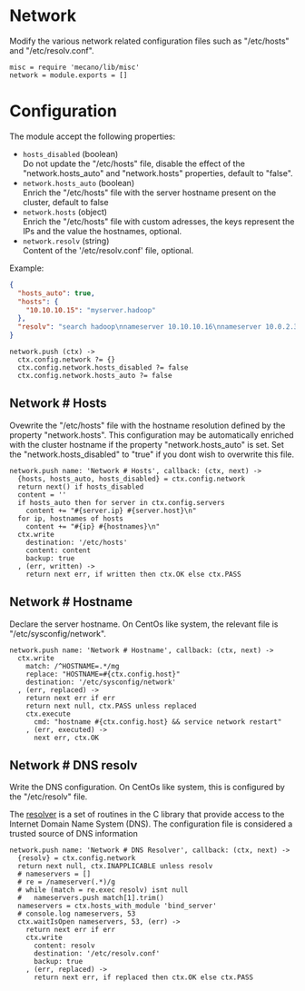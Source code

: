 
# Network

Modify the various network related configuration files such as
"/etc/hosts" and "/etc/resolv.conf".

    misc = require 'mecano/lib/misc'
    network = module.exports = []

# Configuration

The module accept the following properties:

*   `hosts_disabled` (boolean)   
    Do not update the "/etc/hosts" file, disable the effect of the 
    "network.hosts_auto" and "network.hosts" properties, default to "false".   
*   `network.hosts_auto` (boolean)   
    Enrich the "/etc/hosts" file with the server hostname present on 
    the cluster, default to false   
*   `network.hosts` (object)   
    Enrich the "/etc/hosts" file with custom adresses, the keys represent the 
    IPs and the value the hostnames, optional.   
*   `network.resolv` (string)   
    Content of the '/etc/resolv.conf' file, optional.

Example:

```json
{
  "hosts_auto": true,
  "hosts": {
    "10.10.10.15": "myserver.hadoop"
  },
  "resolv": "search hadoop\nnameserver 10.10.10.16\nnameserver 10.0.2.3"
}
```

    network.push (ctx) ->
      ctx.config.network ?= {}
      ctx.config.network.hosts_disabled ?= false
      ctx.config.network.hosts_auto ?= false

## Network # Hosts

Ovewrite the "/etc/hosts" file with the hostname resolution defined 
by the property "network.hosts". This configuration may be automatically
enriched with the cluster hostname if the property "network.hosts_auto" is
set. Set the "network.hosts_disabled" to "true" if you dont wish to overwrite
this file.

    network.push name: 'Network # Hosts', callback: (ctx, next) ->
      {hosts, hosts_auto, hosts_disabled} = ctx.config.network
      return next() if hosts_disabled
      content = ''
      if hosts_auto then for server in ctx.config.servers
        content += "#{server.ip} #{server.host}\n"
      for ip, hostnames of hosts
        content += "#{ip} #{hostnames}\n"
      ctx.write
        destination: '/etc/hosts'
        content: content
        backup: true
      , (err, written) ->
        return next err, if written then ctx.OK else ctx.PASS

## Network # Hostname

Declare the server hostname. On CentOs like system, the 
relevant file is "/etc/sysconfig/network".

    network.push name: 'Network # Hostname', callback: (ctx, next) ->
      ctx.write
        match: /^HOSTNAME=.*/mg
        replace: "HOSTNAME=#{ctx.config.host}"
        destination: '/etc/sysconfig/network'
      , (err, replaced) ->
        return next err if err
        return next null, ctx.PASS unless replaced 
        ctx.execute
          cmd: "hostname #{ctx.config.host} && service network restart"
        , (err, executed) ->
          next err, ctx.OK

## Network # DNS resolv

Write the DNS configuration. On CentOs like system, this is configured 
by the "/etc/resolv" file.

The [resolver](http://man7.org/linux/man-pages/man5/resolver.5.html) 
is a set of routines in the C library that provide
access to the Internet Domain Name System (DNS). The
configuration file is considered a trusted source of DNS information

    network.push name: 'Network # DNS Resolver', callback: (ctx, next) ->
      {resolv} = ctx.config.network
      return next null, ctx.INAPPLICABLE unless resolv
      # nameservers = []
      # re = /nameserver(.*)/g
      # while (match = re.exec resolv) isnt null
      #   nameservers.push match[1].trim()
      nameservers = ctx.hosts_with_module 'bind_server'
      # console.log nameservers, 53
      ctx.waitIsOpen nameservers, 53, (err) ->
        return next err if err
        ctx.write
          content: resolv
          destination: '/etc/resolv.conf'
          backup: true
        , (err, replaced) ->
          return next err, if replaced then ctx.OK else ctx.PASS


